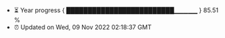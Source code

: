 - ⏳ Year progress { █████████████████████████▁▁▁▁▁ } 85.51 %
- ⏰ Updated on Wed, 09 Nov 2022 02:18:37 GMT

